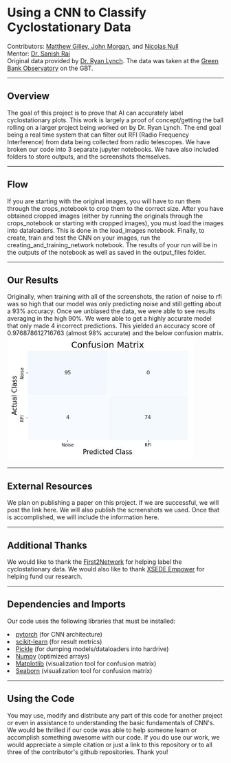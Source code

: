 # Using a CNN to Classify Cyclostationary Data

Contributors: <a href= "https://github.com/mtgilley">Matthew Gilley</a>,<a href= "https://github.com/John-Morgan11"> John Morgan</a>, and <a href="https://github.com/Nicolasnull">Nicolas Null</a>
<br>
Mentor: <a href="https://www.linkedin.com/in/sanishrai/">Dr. Sanish Rai</a>
<br>
Original data provided by <a href="https://www.linkedin.com/in/ryan-lynch-82992179/">Dr. Ryan Lynch</a>. The data was taken at the <a href="https://greenbankobservatory.org/">Green Bank Observatory</a> on the GBT.
<hr>

## Overview
The goal of this project is to prove that AI can accurately label cyclostationary plots. This work is largely a proof of concept/getting the ball rolling on a larger project being worked on by Dr. Ryan Lynch. The end goal being a real time system that can filter out RFI (Radio Frequency Interference) from data being collected from radio telescopes. We have broken our code into 3 separate jupyter notebooks. We have also included folders to store outputs, and the screenshots themselves.
<hr>

## Flow
If you are starting with the original images, you will have to run them through the crops_notebook to crop them to the correct size. After you have obtained cropped images (either by running the originals through the crops_notebook or starting with cropped images), you must load the images into dataloaders. This is done in the load_images notebook. Finally, to create, train and test the CNN on your images, run the creating_and_training_network notebook. The results of your run will be in the outputs of the notebook as well as saved in the output_files folder.
<hr>

## Our Results
Originally, when training with all of the screenshots, the ration of noise to rfi was so high that our model was only predicting noise and still getting about a 93% accuracy. Once we unbiased the data, we were able to see results averaging in the high 90%. We were able to get a highly accurate model that only made 4 incorrect predictions. This yielded an accuracy score of 0.976878612716763 (almost 98% accurate) and the below confusion matrix.<img src="output_files/12_802_172_Train_Validate/28Nov21-16_26_20-crop_test_results.jpg" alt="Confusion matrix from our output files">
<hr>

## External Resources
We plan on publishing a paper on this project. If we are successful, we will post the link here. We will also publish the screenshots we used. Once that is accomplished, we will include the information here.
<hr>

## Additional Thanks
We would like to thank the <a href="https://first2network.org/">First2Network</a> for helping label the cyclostationary data. We would also like to thank <a href="https://www.xsede.org/">XSEDE Empower</a> for helping fund our research.
<hr>

## Dependencies and Imports
Our code uses the following libraries that must be installed:
<li><a href="https://pytorch.org/">pytorch</a> (for CNN architecture)</li>
<li><a href="https://scikit-learn.org/stable/">scikit-learn</a> (for result metrics)</a></li>
<li><a href="https://docs.python.org/3/library/pickle.html#:~:text=%E2%80%9CPickling%E2%80%9D%20is%20the%20process%20whereby,back%20into%20an%20object%20hierarchy.">Pickle</a> (for dumping models/dataloaders into hardrive)</li>
<li><a href="https://numpy.org/">Numpy</a> (optimized arrays)</li>
<li><a href="https://matplotlib.org/">Matplotlib</a> (visualization tool for confusion matrix)</li>
<li><a href="https://seaborn.pydata.org/">Seaborn</a> (visualization tool for confusion matrix)</li>

<hr>

## Using the Code
You may use, modify and distribute any part of this code for another project or even in assistance to understanding the basic fundamentals of CNN's. We would be thrilled if our code was able to help someone learn or accomplish something awesome with our code. If you do use our work, we would appreciate a simple citation or just a link to this repository or to all three of the contributor's github repositories. Thank you!
